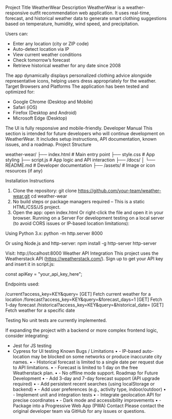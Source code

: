 Project Title
WeatherWear
Description
WeatherWear is a weather-responsive outfit recommendation web application. It uses real-time, forecast, and historical weather data to generate smart clothing suggestions based on temperature, humidity, wind speed, and precipitation.

Users can:
- Enter any location (city or ZIP code)
- Auto-detect location via IP
- View current weather conditions
- Check tomorrow’s forecast
- Retrieve historical weather for any date since 2008

The app dynamically displays personalized clothing advice alongside representative icons, helping users dress appropriately for the weather.
Target Browsers and Platforms
The application has been tested and optimized for:
- Google Chrome (Desktop and Mobile)
- Safari (iOS)
- Firefox (Desktop and Android)
- Microsoft Edge (Desktop)

The UI is fully responsive and mobile-friendly.
Developer Manual
This section is intended for future developers who will continue development on WeatherWear. It includes setup instructions, API documentation, known issues, and a roadmap.
Project Structure

weather-wear/
├── index.html           # Main entry point
├── style.css            # App styling
├── script.js            # App logic and API interaction
├── /docs/
│   └── README.md        # Developer documentation
├── /assets/             # Image or icon resources (if any)

Installation Instructions
1. Clone the repository:
   git clone https://github.com/your-team/weather-wear.git
   cd weather-wear
2. No build steps or package managers required – This is a static HTML/CSS/JS project.
3. Open the app:
   open index.html
   Or right-click the file and open it in your browser.
Running on a Server
For development testing on a local server (to avoid CORS issues or IP-based location limitations):

Using Python 3.x:
   python -m http.server 8000

Or using Node.js and http-server:
   npm install -g http-server
   http-server

Visit: http://localhost:8000
Weather API Integration
This project uses the Weatherstack API (https://weatherstack.com/). Sign up to get your API key and insert it in script.js:

const apiKey = "your_api_key_here";

Endpoints used:

/current?access_key=KEY&query=       [GET] Fetch current weather for a location
/forecast?access_key=KEY&query=&forecast_days=1   [GET] Fetch 1-day forecast
/historical?access_key=KEY&query=&historical_date=   [GET] Fetch weather for a specific date

Testing
No unit tests are currently implemented.

If expanding the project with a backend or more complex frontend logic, consider integrating:
- Jest for JS testing
- Cypress for UI testing
Known Bugs / Limitations
•	- IP-based auto-location may be blocked on some networks or produce inaccurate city names.
•	- Historical forecast is limited to a single date per request due to API limitations.
•	- Forecast is limited to 1 day on the free Weatherstack plan.
•	- No offline mode support.
Roadmap for Future Development
•	- Add 3-day and 7-day forecast support (API upgrade required)
•	- Add persistent recent searches (using localStorage or backend)
•	- Add user preferences (e.g., activity type, indoor/outdoor)
•	- Implement unit and integration tests
•	- Integrate geolocation API for precise coordinates
•	- Dark mode and accessibility improvements
•	- Package into a Progressive Web App (PWA)
Contact
Please contact the original developer team via GitHub for any issues or questions.
